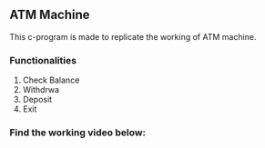 ## ATM Machine

This c-program is made to replicate the working of ATM machine.

### Functionalities
1. Check Balance
2. Withdrwa
3. Deposit
4. Exit

### Find the working video below:

